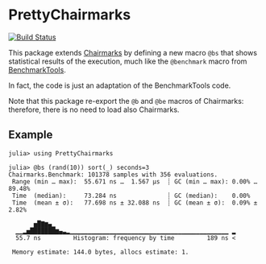 # PrettyChairmarks

[![Build Status](https://github.com/astrozot/PrettyChairmarks.jl/actions/workflows/CI.yml/badge.svg?branch=main)](https://github.com/astrozot/PrettyChairmarks.jl/actions/workflows/CI.yml?query=branch%3Amain)

This package extends
[Chairmarks](https://github.com/LilithHafner/Chairmarks.jl) by defining a new
macro `@bs` that shows statistical results of the execution, much like the
`@benchmark` macro from
[BenchmarkTools](https://github.com/JuliaCI/BenchmarkTools.jl).

In fact, the code is just an adaptation of the BenchmarkTools code.

Note that this package re-export the `@b` and `@be` macros of Chairmarks:
therefore, there is no need to load also Chairmarks.

## Example

```julia-repl
julia> using PrettyChairmarks

julia> @bs (rand(10)) sort(_) seconds=3
Chairmarks.Benchmark: 101378 samples with 356 evaluations.
 Range (min … max):  55.671 ns …  1.567 μs  ┊ GC (min … max): 0.00% … 89.48%
 Time  (median):     73.284 ns              ┊ GC (median):    0.00%
 Time  (mean ± σ):   77.698 ns ± 32.088 ns  ┊ GC (mean ± σ):  0.09% ±  2.82%

       ▅█▇▆▄▁
  ▁▁▂▅███████▆▄▃▂▁▁▁▁▁▁▁▁▁▁▁▁▁▁▁▁▁▁▁▁▁▁▁▁▁▁▁▁▁▁▁▁▁▁▁▁▁▁▁▁▁▁▁▁ ▂
  55.7 ns         Histogram: frequency by time         189 ns <

 Memory estimate: 144.0 bytes, allocs estimate: 1.
 ```
